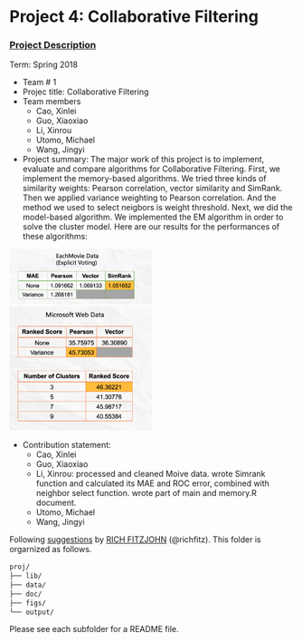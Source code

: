 # Project 4: Collaborative Filtering

### [Project Description](doc/project4_desc.md)

Term: Spring 2018

+ Team # 1
+ Projec title: Collaborative Filtering
+ Team members
	+ Cao, Xinlei
	+ Guo, Xiaoxiao
	+ Li, Xinrou
	+ Utomo, Michael
	+ Wang, Jingyi
+ Project summary: The major work of this project is to implement, evaluate and compare algorithms for Collaborative Filtering. First, we implement the memory-based algorithms. We tried three kinds of similarity weights: Pearson correlation, vector similarity and SimRank. Then we applied variance weighting to Pearson correlation. And the method we used to select neigbors is weight threshold. Next, we did the model-based algorithm. We implemented the EM algorithm in order to solve the cluster model. Here are our results for the performances of these algorithms:
<img src="figs/P1.png" alt="test image size" height="50%" width="50%">
<img src="figs/P2.png" alt="test image size" height="50%" width="50%">

	
+ Contribution statement:
	+ Cao, Xinlei
	+ Guo, Xiaoxiao
	+ Li, Xinrou: processed and cleaned Moive data. wrote Simrank function and calculated its MAE and ROC error, combined with neighbor select function. wrote part of main and memory.R document.
	+ Utomo, Michael
	+ Wang, Jingyi

Following [suggestions](http://nicercode.github.io/blog/2013-04-05-projects/) by [RICH FITZJOHN](http://nicercode.github.io/about/#Team) (@richfitz). This folder is orgarnized as follows.

```
proj/
├── lib/
├── data/
├── doc/
├── figs/
└── output/
```

Please see each subfolder for a README file.
